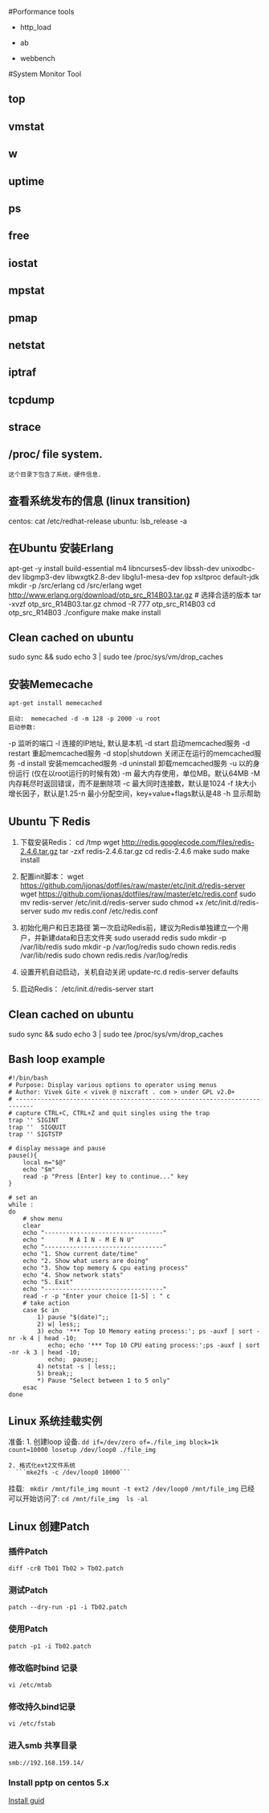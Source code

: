#Porformance tools

* http_load

* ab

* webbench

#System Monitor Tool

## top

## vmstat

## w

## uptime

## ps

## free

## iostat

## mpstat

## pmap 

## netstat

## iptraf

## tcpdump

## strace

## /proc/ file system.
    这个目录下包含了系统，硬件信息.

## 查看系统发布的信息 (linux transition)
centos: cat /etc/redhat-release
ubuntu: lsb_release -a

## 在Ubuntu 安装Erlang
apt-get -y install build-essential m4 libncurses5-dev libssh-dev unixodbc-dev libgmp3-dev libwxgtk2.8-dev libglu1-mesa-dev fop xsltproc default-jdk
mkdir -p /src/erlang
cd /src/erlang
wget http://www.erlang.org/download/otp_src_R14B03.tar.gz # 选择合适的版本
tar -xvzf otp_src_R14B03.tar.gz
chmod -R 777 otp_src_R14B03
cd otp_src_R14B03
./configure
make
make install

## Clean cached on ubuntu
sudo sync && sudo echo 3 | sudo tee /proc/sys/vm/drop_caches

## 安装Memecache
    apt-get install memecached

    启动:  memecached -d -m 128 -p 2000 -u root
    启动参数:
-p 监听的端口
-l 连接的IP地址, 默认是本机
-d start 启动memcached服务
-d restart 重起memcached服务
-d stop|shutdown 关闭正在运行的memcached服务
-d install 安装memcached服务
-d uninstall 卸载memcached服务
-u 以的身份运行 (仅在以root运行的时候有效)
-m 最大内存使用，单位MB。默认64MB
-M 内存耗尽时返回错误，而不是删除项
-c 最大同时连接数，默认是1024
-f 块大小增长因子，默认是1.25-n 最小分配空间，key+value+flags默认是48
-h 显示帮助

## Ubuntu 下 Redis
1. 下载安装Redis：
cd /tmp
wget http://redis.googlecode.com/files/redis-2.4.6.tar.gz
tar -zxf redis-2.4.6.tar.gz
cd redis-2.4.6
make
sudo make install

2. 配置init脚本：
wget https://github.com/ijonas/dotfiles/raw/master/etc/init.d/redis-server
wget https://github.com/ijonas/dotfiles/raw/master/etc/redis.conf
sudo mv redis-server /etc/init.d/redis-server
sudo chmod +x /etc/init.d/redis-server
sudo mv redis.conf /etc/redis.conf

3. 初始化用户和日志路径
第一次启动Redis前，建议为Redis单独建立一个用户，并新建data和日志文件夹
sudo useradd redis
sudo mkdir -p /var/lib/redis
sudo mkdir -p /var/log/redis
sudo chown redis.redis /var/lib/redis
sudo chown redis.redis /var/log/redis

4. 设置开机自动启动，关机自动关闭
update-rc.d redis-server defaults

5. 启动Redis：
/etc/init.d/redis-server start 


## Clean cached on ubuntu
sudo sync && sudo echo 3 | sudo tee /proc/sys/vm/drop_caches

## Bash loop example
```
#!/bin/bash
# Purpose: Display various options to operator using menus
# Author: Vivek Gite < vivek @ nixcraft . com > under GPL v2.0+
# ---------------------------------------------------------------------------
# capture CTRL+C, CTRL+Z and quit singles using the trap
trap '' SIGINT
trap ''  SIGQUIT
trap '' SIGTSTP
 
# display message and pause 
pause(){
    local m="$@"
	echo "$m"
	read -p "Press [Enter] key to continue..." key
}
 
# set an 
while :
do
	# show menu
	clear
	echo "---------------------------------"
	echo "	     M A I N - M E N U"
	echo "---------------------------------"
	echo "1. Show current date/time"
	echo "2. Show what users are doing"
	echo "3. Show top memory & cpu eating process"
	echo "4. Show network stats"
	echo "5. Exit"
	echo "---------------------------------"
	read -r -p "Enter your choice [1-5] : " c
	# take action
	case $c in
		1) pause "$(date)";;
		2) w| less;;
		3) echo '*** Top 10 Memory eating process:'; ps -auxf | sort -nr -k 4 | head -10;
		   echo; echo '*** Top 10 CPU eating process:';ps -auxf | sort -nr -k 3 | head -10;
		   echo;  pause;;
		4) netstat -s | less;;
		5) break;;
		*) Pause "Select between 1 to 5 only"
	esac
done
```

## Linux 系统挂载实例

  准备: 
    1. 创建loop 设备.
      ```
        dd if=/dev/zero of=./file_img block=1k count=10000
        losetup /dev/loop0 ./file_img
      ```
      
    2. 格式化ext2文件系统
      ```mke2fs -c /dev/loop0 10000```
      
  挂载:
    ``` 
        mkdir /mnt/file_img
    	mount -t ext2 /dev/loop0 /mnt/file_img
    ```
  已经可以开始访问了:
    ```
      cd /mnt/file_img 
      ls -al
    ```
## Linux 创建Patch
### 插件Patch 
```
diff -crB Tb01 Tb02 > Tb02.patch
```
### 测试Patch
```
patch --dry-run -p1 -i Tb02.patch
```
### 使用Patch
```
patch -p1 -i Tb02.patch
```
### 修改临时bind 记录
```
vi /etc/mtab
```
### 修改持久bind记录
```
vi /etc/fstab
```

### 进入smb 共享目录
```
smb://192.168.159.14/
```

### Install pptp on centos 5.x
[Install guid ](http://docs.cslabs.clarkson.edu/wiki/Install_PPTP_on_CentOS_5)

